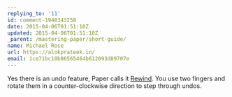 ```yaml
---
replying_to: '11'
id: comment-1948343258
date: 2015-04-06T01:51:10Z
updated: 2015-04-06T01:51:10Z
_parent: /mastering-paper/short-guide/
name: Michael Rose
url: https://alokprateek.in/
email: 1ce71bc10b86565464b612093d89707e
---
```


Yes there is an undo feature, Paper calls it
[Rewind](https://wetransfer.zendesk.com/hc/en-us/articles/360001333846-Canvas-Drawing-Tools#rewind).
You use two fingers and rotate them in a counter-clockwise direction to step
through undos.
